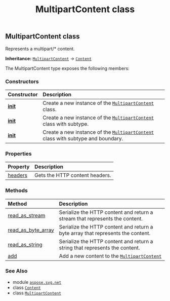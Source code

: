 ﻿---
title: MultipartContent class
second_title: Aspose.SVG for Python via .NET API References
description: 
type: docs
weight: 110
url: /python-net/aspose.svg.net/multipartcontent/
is_root: false
---

## MultipartContent class

Represents a multipart/* content.



**Inheritance:** [`MultipartContent`](/svg/python-net/aspose.svg.net/multipartcontent) → 
[`Content`](/svg/python-net/aspose.svg.net/content)



The MultipartContent type exposes the following members:

### Constructors
| Constructor | Description |
| :- | :- |
| [__init__](/svg/python-net/aspose.svg.net/multipartcontent/__init__/#) | Create a new instance of the [`MultipartContent`](/svg/python-net/aspose.svg.net/multipartcontent) class. |
| [__init__](/svg/python-net/aspose.svg.net/multipartcontent/__init__/#str) | Create a new instance of the [`MultipartContent`](/svg/python-net/aspose.svg.net/multipartcontent) class  with subtype. |
| [__init__](/svg/python-net/aspose.svg.net/multipartcontent/__init__/#str-str) | Create a new instance of the [`MultipartContent`](/svg/python-net/aspose.svg.net/multipartcontent) class  with subtype and boundary. |


### Properties
| Property | Description |
| :- | :- |
| [headers](/svg/python-net/aspose.svg.net/multipartcontent/headers) | Gets the HTTP content headers. |


### Methods
| Method | Description |
| :- | :- |
| [read_as_stream](/svg/python-net/aspose.svg.net/multipartcontent/read_as_stream/#) | Serialize the HTTP content and return a stream that represents the content. |
| [read_as_byte_array](/svg/python-net/aspose.svg.net/multipartcontent/read_as_byte_array/#) | Serialize the HTTP content and return a byte array that represents the content. |
| [read_as_string](/svg/python-net/aspose.svg.net/multipartcontent/read_as_string/#) | Serialize the HTTP content and return a string that represents the content. |
| [add](/svg/python-net/aspose.svg.net/multipartcontent/add/#aspose.svg.net.Content) | Add a new content to the [`MultipartContent`](/svg/python-net/aspose.svg.net/multipartcontent) |



### See Also
* module [`aspose.svg.net`](..)
* class [`Content`](/svg/python-net/aspose.svg.net/content)
* class [`MultipartContent`](/svg/python-net/aspose.svg.net/multipartcontent)
